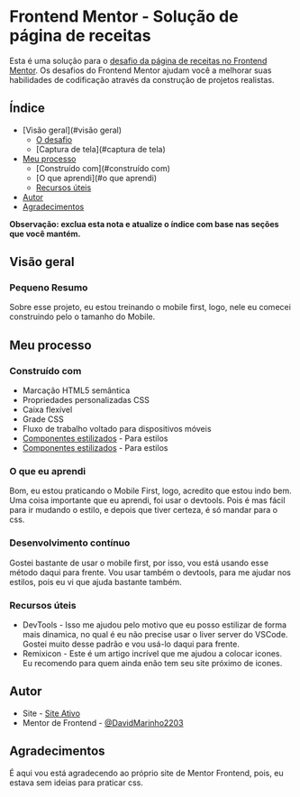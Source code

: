 # Frontend Mentor - Solução de página de receitas

Esta é uma solução para o [desafio da página de receitas no Frontend Mentor](https://www.frontendmentor.io/challenges/recipe-page-KiTsR8QQKm). Os desafios do Frontend Mentor ajudam você a melhorar suas habilidades de codificação através da construção de projetos realistas.

## Índice

- [Visão geral](#visão geral)
   - [O desafio](#o-desafio)
   - [Captura de tela](#captura de tela)
- [Meu processo](#meu-processo)
   - [Construído com](#construído com)
   - [O que aprendi](#o que aprendi)
   - [Recursos úteis](#useful-resources)
- [Autor](#autor)
- [Agradecimentos](#agradecimentos)

**Observação: exclua esta nota e atualize o índice com base nas seções que você mantém.**

## Visão geral

### Pequeno Resumo
Sobre esse projeto, eu estou treinando o mobile first, logo, nele eu comecei construindo pelo o tamanho do Mobile.

## Meu processo

### Construído com

- Marcação HTML5 semântica
- Propriedades personalizadas CSS
- Caixa flexível
- Grade CSS
- Fluxo de trabalho voltado para dispositivos móveis
- [Componentes estilizados](https://cdnjs.com/libraries/remixicon) - Para estilos
- [Componentes estilizados](https://remixicon.com/) - Para estilos

### O que eu aprendi

Bom, eu estou praticando o Mobile First, logo, acredito que estou indo bem.
Uma coisa importante que eu aprendi, foi usar o devtools. Pois é mas fácil para ir mudando o estilo, e depois que tiver certeza, é só mandar para o css.

### Desenvolvimento contínuo

Gostei bastante de usar o mobile first, por isso, vou está usando esse método daqui para frente.
Vou usar também o devtools, para me ajudar nos estilos, pois eu vi que ajuda bastante também.

### Recursos úteis

- DevTools - Isso me ajudou pelo motivo que eu posso estilizar de forma mais dinamica, no qual é eu não precise usar o liver server do VSCode. Gostei muito desse padrão e vou usá-lo daqui para frente.
- Remixicon - Este é um artigo incrível que me ajudou a colocar icones. Eu recomendo para quem ainda enão tem seu site próximo de icones.


## Autor

- Site - [Site Ativo](https://pagina-de-receitas.vercel.app/)
- Mentor de Frontend - [@DavidMarinho2203](https://www.frontendmentor.io/profile/DavidMarinho2203)


## Agradecimentos

É aqui vou está agradecendo ao próprio site de Mentor Frontend, pois, eu estava sem ideias para praticar css.
